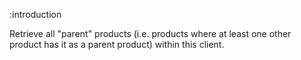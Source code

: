 :introduction

Retrieve all "parent" products (i.e. products where at least one other product
has it as a parent product) within this client.
